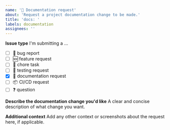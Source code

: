 ```yaml
---
name: '📄 Documentation request'
about: 'Request a project documentation change to be made.'
title: 'docs: '
labels: documentation
assignees: ''
---
```


**Issue type**
I'm submitting a ...

- [ ] 🐛 bug report
- [ ] 🆕 feature request
- [ ] 🔧 chore task
- [ ] 🧪 testing request
- [x] 📄 documentation request
- [ ] 📦 CI/CD request
- [ ] ❓ question

**Describe the documentation change you'd like**
A clear and concise description of what change you want.

**Additional context**
Add any other context or screenshots about the request here, if applicable.
